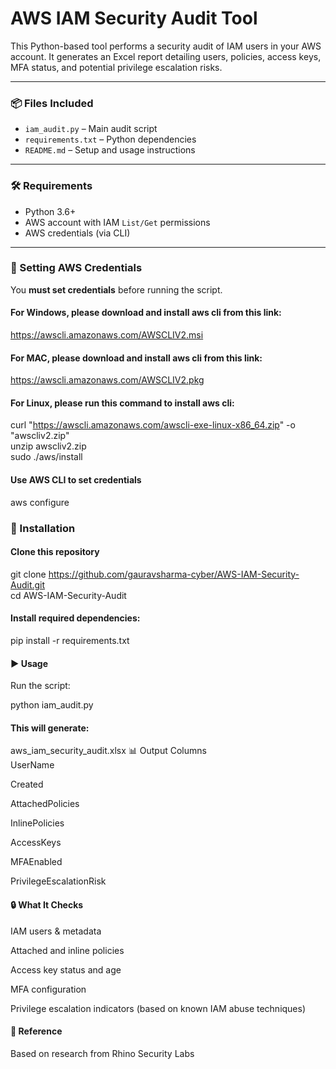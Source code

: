 # AWS IAM Security Audit Tool

This Python-based tool performs a security audit of IAM users in your AWS account. It generates an Excel report detailing users, policies, access keys, MFA status, and potential privilege escalation risks.

---

### 📦 Files Included

- `iam_audit.py` – Main audit script
- `requirements.txt` – Python dependencies
- `README.md` – Setup and usage instructions

---

### 🛠 Requirements

- Python 3.6+
- AWS account with IAM `List/Get` permissions
- AWS credentials (via CLI)

---

### 🔐 Setting AWS Credentials

You **must set credentials** before running the script.

#### For Windows, please download and install aws cli from this link:
https://awscli.amazonaws.com/AWSCLIV2.msi

#### For MAC, please download and install aws cli from this link:
https://awscli.amazonaws.com/AWSCLIV2.pkg

#### For Linux, please run this command to install aws cli:
curl "https://awscli.amazonaws.com/awscli-exe-linux-x86_64.zip" -o "awscliv2.zip" \
unzip awscliv2.zip \
sudo ./aws/install

#### Use AWS CLI to set credentials
aws configure

### 🔧 Installation
#### Clone this repository
git clone https://github.com/gauravsharma-cyber/AWS-IAM-Security-Audit.git \
cd AWS-IAM-Security-Audit
#### Install required dependencies:

pip install -r requirements.txt
#### ▶️ Usage
Run the script:


python iam_audit.py

#### This will generate:


aws_iam_security_audit.xlsx
📊 Output Columns \
UserName

Created

AttachedPolicies

InlinePolicies

AccessKeys

MFAEnabled

PrivilegeEscalationRisk

#### 🔒 What It Checks
IAM users & metadata

Attached and inline policies

Access key status and age

MFA configuration

Privilege escalation indicators (based on known IAM abuse techniques)

#### 🧠 Reference
Based on research from Rhino Security Labs
